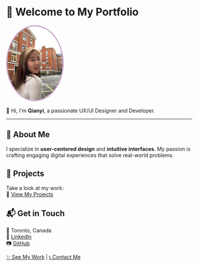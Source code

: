 # 🌟 Welcome to My Portfolio  

<div align="left">
  <img src="profile.JPG" alt="My Profile Picture" width="150px" style="border-radius: 50%; border: 3px solid #c8a2c8;">
</div>

👋 Hi, I'm **Qianyi**, a passionate UX/UI Designer and Developer.

---

## 🎨 About Me  
I specialize in **user-centered design** and **intuitive interfaces**. My passion is crafting engaging digital experiences that solve real-world problems.

## 🚀 Projects  
Take a look at my work:  
🔗 [View My Projects](/projects.md)

## 📬 Get in Touch  
📍 Toronto, Canada  
🔗 [LinkedIn](https://www.linkedin.com/in/yourprofile)  
📷 [GitHub](https://github.com/yourusername)  

[✨ See My Work](/projects.md) | [📞 Contact Me](/contact.md)
